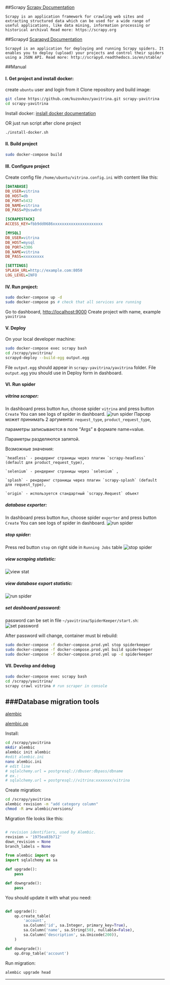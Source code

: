 ##Scrapy
[Scrapy Documentation](https://scrapy.readthedocs.io/en/latest/)

`Scrapy is an application framework for crawling web sites and extracting structured data which can be used
for a wide range of useful applications, like data mining, information processing or historical archival
Read more: https://scrapy.org`

##Scrapyd
[Scarapyd Documentation](https://scrapyd.readthedocs.io/en/stable/)

`Scrapyd is an application for deploying and running Scrapy spiders. It enables you to deploy (upload) your
projects and control their spiders using a JSON API.
Read more: http://scrapyd.readthedocs.io/en/stable/`

##Manual
 
#### I. Get project and install docker: 
create `ubuntu` user and login from it
Clone repository and build image:
```bash
git clone https://github.com/kuzovkov/yavitrina.git scrapy-yavitrina
cd scrapy-yavitrina
```

Install docker: [inslall docker documentation](https://docs.docker.com/install/linux/docker-ce/ubuntu/)

OR just run script after clone project
```bash
./install-docker.sh
```

#### II. Build project

```bash
sudo docker-compose build
```

#### III. Configure project

Create config file `/home/ubuntu/vitrina.config.ini`
with content like this:

```ini
[DATABASE]
DB_USER=vitrina
DB_HOST=db
DB_PORT=5432
DB_NAME=vitrina
DB_PASS=P@ssw0rd

[SCRAPESTACK]
ACCESS_KEY=fbb9dd0686xxxxxxxxxxxxxxxxxxxxxx

[MYSQL]
DB_USER=vitrina
DB_HOST=mysql
DB_PORT=3306
DB_NAME=vitrina
DB_PASS=xxxxxxxxx

[SETTINGS]
SPLASH_URL=http://example.com:8050
LOG_LEVEL=INFO

```
 
#### IV. Run project:
    
```bash
sudo docker-compose up -d
sudo docker-compose ps # check that all services are running
```
Go to dashboard, [http://localhost:9000](http://localhost:9000)
Create project with name, example `yavitrina`

#### V. Deploy
On your local developer machine: 
```bash
sudo docker-compose exec scrapy bash
cd /scrapy/yavitrina/
scrapyd-deploy --build-egg output.egg
```
File `output.egg` should appear in `scrapy-yavitrina/yavitrina` folder.
File `output.egg` you should use in Deploy form in dashboard.

#### VI. Run spider

##### vitrina scraper:
In dashboard press button `Run`, choose spider `vitrina` and press button `Create`
You can see logs of spider in dashboard.
![run spider](screen1.png?raw=true)
Парсер может принимать 2 аргумента: `request_type`,  `product_request_type`, 

параметры записываются в поле “Args” в формате name=value. 

Параметры разделяются запятой.

Возможные значения: 
    
    `headless` - рендеринг страницы через плагин `scrapy-headless` (default для product_request_type),
    
    `selenium` - рендеринг страницы через `selenium` ,
    
    `splash` - рендеринг страницы через плагин `scrapy-splash` (default для request_type),
    
    `origin` - используется стандартный `scrapy.Request` объект


##### database exporter:
In dashboard press button `Run`, choose spider `exporter` and press button `Create`
You can see logs of spider in dashboard.
![run spider](screen2.png?raw=true)

##### stop spider:
Press red button `stop` on right side in `Running Jobs` table
![stop spider](screen3.png?raw=true)

##### view scraping statistic:
![view stat](screen4.png?raw=true)

##### view database export statistic:
![run spider](screen5.png?raw=true)

##### set dashboard password:
password can be set in file `~/yavitrina/SpiderKeeper/start.sh`:
![set password](screen6.png?raw=true)

After password will change, container must bi rebuild:

```bash
sudo docker-compose -f docker-compose.prod.yml stop spiderkeeper
sudo docker-compose -f docker-compose.prod.yml build spiderkeeper
sudo docker-compose -f docker-compose.prod.yml up -d spiderkeeper
```

#### VII. Develop and debug
```bash
sudo docker-compose exec scrapy bash
cd /scrapy/yavitrina/
scrapy crawl vitrina # run scraper in console
```

###Database migration tools
------------------------------
[alembic](https://alembic.sqlalchemy.org/en/latest/tutorial.html)

[alembic.op](https://alembic.sqlalchemy.org/en/latest/ops.html)


Install:
```bash
cd /scrapy/yavitrina
mkdir alembic
alembic init alembic
#edit alembic.ini
nano alembic.ini
# edit line 
# sqlalchemy.url = postgresql://dbuser:dbpass/dbname
# ex.:
# sqlalchemy.url = postgresql://vitrina:xxxxxxx/vitrina
```

Create migration:
```bash
cd /scrapy/yavitrina
alembic revision -m "add category column"
chmod -R a+w alembic/versions/
```

Migration file looks like this:

```python

# revision identifiers, used by Alembic.
revision = '1975ea83b712'
down_revision = None
branch_labels = None

from alembic import op
import sqlalchemy as sa

def upgrade():
    pass

def downgrade():
    pass
```

You should update it with what you need:

```python

def upgrade():
    op.create_table(
        'account',
        sa.Column('id', sa.Integer, primary_key=True),
        sa.Column('name', sa.String(50), nullable=False),
        sa.Column('description', sa.Unicode(200)),
    )

def downgrade():
    op.drop_table('account')
```

Run migration:
```bash
alembic upgrade head
```

------------------------------







